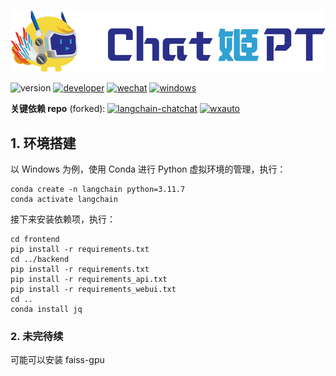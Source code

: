 ![](img/ChatJiPT-logo.svg)

![version](https://img.shields.io/badge/version-0%2E1-yellow?style=flat-square) [![developer](https://img.shields.io/badge/developer-zhw-blue?style=flat-square)](https://github.com/NCC79601) [![wechat](https://img.shields.io/badge/WeChat-v3%2E9%2E9%2E27-g?style=flat-square&logo=wechat)](https://pc.weixin.qq.com/) [![windows](https://img.shields.io/badge/Windows-10%20%2F%2011-blue?style=flat-square&logo=windows)](https://www.microsoft.com/zh-cn/windows/)

**关键依赖 repo** (forked): [![langchain-chatchat](https://img.shields.io/badge/Langchain--Chatchat-blue?style=flat-square)](https://github.com/chatchat-space/Langchain-Chatchat) [![wxauto](https://img.shields.io/badge/wxatuo-g?style=flat-square)
](https://github.com/cluic/wxauto)



## 1. 环境搭建

以 Windows 为例，使用 Conda 进行 Python 虚拟环境的管理，执行：

```shell
conda create -n langchain python=3.11.7
conda activate langchain
```

接下来安装依赖项，执行：

```shell
cd frontend
pip install -r requirements.txt
cd ../backend
pip install -r requirements.txt 
pip install -r requirements_api.txt
pip install -r requirements_webui.txt  
cd ..
conda install jq
```

### 2. 未完待续

可能可以安装 faiss-gpu